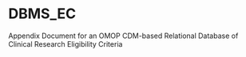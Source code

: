 # DBMS_EC
Appendix Document for an OMOP CDM-based Relational Database of Clinical Research Eligibility Criteria
